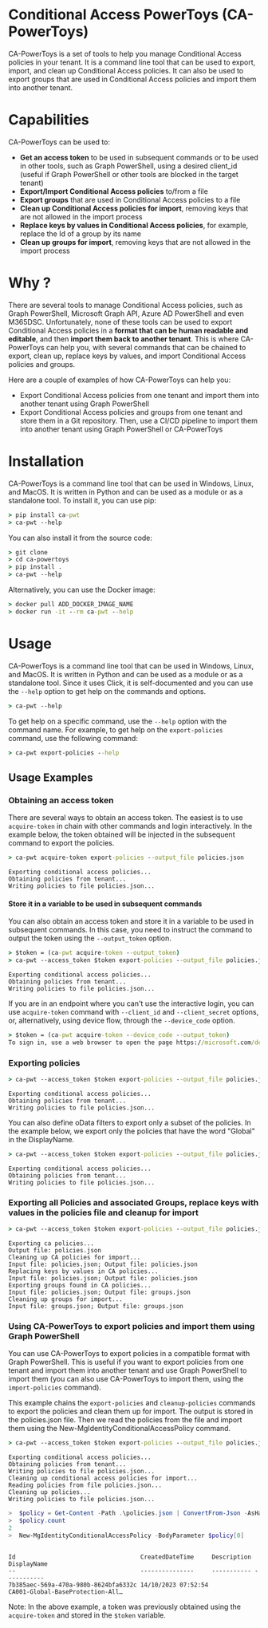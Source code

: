 # Conditional Access PowerToys (CA-PowerToys)
CA-PowerToys is a set of tools to help you manage Conditional Access policies in your tenant. It is a command line tool that can be used to export, import, and clean up Conditional Access policies. It can also be used to export groups that are used in Conditional Access policies and import them into another tenant.

# Capabilities
CA-PowerToys can be used to:
- **Get an access token** to be used in subsequent commands or to be used in other tools, such as Graph PowerShell, using a desired client_id (useful if Graph PowerShell or other tools are blocked in the target tenant)
- **Export/Import Conditional Access policies** to/from a file
- **Export groups** that are used in Conditional Access policies to a file
- **Clean up Conditional Access policies for import**, removing keys that are not allowed in the import process
- **Replace keys by values in Conditional Access policies**, for example, replace the Id of a group by its name
- **Clean up groups for import**, removing keys that are not allowed in the import process

# Why ?
There are several tools to manage Conditional Access policies, such as Graph PowerShell, Microsoft Graph API, Azure AD PowerShell and even M365DSC. Unfortunately, none of these tools can be used to export Conditional Access policies in a **format that can be human readable and editable**, and then **import them back to another tenant**. This is where CA-PowerToys can help you, with several commands that can be chained to export, clean up, replace keys by values, and import Conditional Access policies and groups.  

Here are a couple of examples of how CA-PowerToys can help you:
- Export Conditional Access policies from one tenant and import them into another tenant using Graph PowerShell
- Export Conditional Access policies and groups from one tenant and store them in a Git repository. Then, use a CI/CD pipeline to import them into another tenant using Graph PowerShell or CA-PowerToys


# Installation
CA-PowerToys is a command line tool that can be used in Windows, Linux, and MacOS. It is written in Python and can be used as a module or as a standalone tool.
To install it, you can use pip:
```cmd
> pip install ca-pwt
> ca-pwt --help
```

You can also install it from the source code:
```cmd
> git clone 
> cd ca-powertoys
> pip install .
> ca-pwt --help
```

Alternatively, you can use the Docker image:
```cmd
> docker pull ADD_DOCKER_IMAGE_NAME
> docker run -it --rm ca-pwt --help
```

# Usage
CA-PowerToys is a command line tool that can be used in Windows, Linux, and MacOS. It is written in Python and can be used as a module or as a standalone tool. Since it uses Click, it is self-documented and you can use the `--help` option to get help on the commands and options.
```cmd
> ca-pwt --help
```

To get help on a specific command, use the `--help` option with the command name. For example, to get help on the `export-policies` command, use the following command:
```cmd
> ca-pwt export-policies --help
```

## Usage Examples

### Obtaining an access token 

There are several ways to obtain an access token. The easiest is to use `acquire-token` in chain with other commands and login interactively. In the example below, the token obtained will be injected in the subsequent command to export the policies. 

```cmd
> ca-pwt acquire-token export-policies --output_file policies.json
```
```
Exporting conditional access policies...
Obtaining policies from tenant...
Writing policies to file policies.json...
```
#### Store it in a variable to be used in subsequent commands
You can also obtain an access token and store it in a variable to be used in subsequent commands. In this case, you need to instruct the command to output the token using the `--output_token` option. 
   
```cmd
> $token = (ca-pwt acquire-token --output_token)
> ca-pwt --access_token $token export-policies --output_file policies.json
```
```
Exporting conditional access policies...
Obtaining policies from tenant...
Writing policies to file policies.json...
```
If you are in an endpoint where you can't use the interactive login, you can use `acquire-token` command with `--client_id` and `--client_secret` options, or, alternatively, using device flow, through the `--device_code` option. 
```cmd
> $token = (ca-pwt acquire-token --device_code --output_token)
To sign in, use a web browser to open the page https://microsoft.com/devicelogin and enter the code 123456789 to authenticate.
```

### Exporting policies
    
```cmd
> ca-pwt --access_token $token export-policies --output_file policies.json
```
```
Exporting conditional access policies...
Obtaining policies from tenant...
Writing policies to file policies.json...
```

You can also define oData filters to export only a subset of the policies. In the example below, we export only the policies that have the word "Global" in the DisplayName. 

```cmd
> ca-pwt --access_token $token export-policies --output_file policies.json --filter "startswith(displayName,'Global')"
```
```
Exporting conditional access policies...
Obtaining policies from tenant...
Writing policies to file policies.json...
```

### Exporting all Policies and associated Groups, replace keys with values in the policies file and cleanup for import
    
```cmd
> ca-pwt --access_token $token export-policies --output_file policies.json cleanup-policies replace-keys-by-values export-groups --output_file groups.json cleanup-groups
```
```
Exporting ca policies...
Output file: policies.json
Cleaning up CA policies for import...
Input file: policies.json; Output file: policies.json
Replacing keys by values in CA policies...
Input file: policies.json; Output file: policies.json
Exporting groups found in CA policies...
Input file: policies.json; Output file: groups.json
Cleaning up groups for import...
Input file: groups.json; Output file: groups.json
```

### Using CA-PowerToys to export policies and import them using Graph PowerShell

You can use CA-PowerToys to export policies in a compatible format with Graph PowerShell. This is useful if you want to export policies from one tenant and import them into another tenant and use Graph PowerShell to import them (you can also use CA-PowerToys to import them, using the `import-policies` command).

This example chains the `export-policies` and `cleanup-policies` commands to export the policies and clean them up for import. The output is stored in the policies.json file. Then we read the policies from the file and import them using the New-MgIdentityConditionalAccessPolicy command. 

```cmd
> ca-pwt --access_token $token export-policies --output_file policies.json cleanup-policies
```
```
Exporting conditional access policies...
Obtaining policies from tenant...
Writing policies to file policies.json...
Cleaning up conditional access policies for import...
Reading policies from file policies.json...
Cleaning up policies...
Writing policies to file policies.json...
```
```powershell
>  $policy = Get-Content -Path .\policies.json | ConvertFrom-Json -AsHashtable
>  $policy.count
2
>  New-MgIdentityConditionalAccessPolicy -BodyParameter $policy[0]
```
```

Id                                   CreatedDateTime     Description DisplayName
--                                   ---------------     ----------- -----------
7b385aec-569a-470a-980b-8624bfa6332c 14/10/2023 07:52:54             CA001-Global-BaseProtection-All…
```
Note: In the above example, a token was previously obtained using the `acquire-token` and stored in the `$token` variable.

